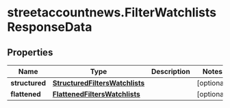 # streetaccountnews.FilterWatchlistsResponseData

## Properties

Name | Type | Description | Notes
------------ | ------------- | ------------- | -------------
**structured** | [**StructuredFiltersWatchlists**](StructuredFiltersWatchlists.md) |  | [optional] 
**flattened** | [**FlattenedFiltersWatchlists**](FlattenedFiltersWatchlists.md) |  | [optional] 


